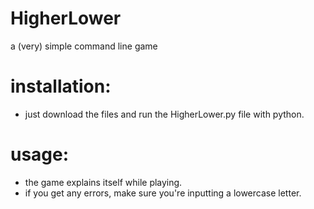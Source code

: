 # HigherLower
a (very) simple command line game

# installation:
- just download the files and run the HigherLower.py file with python.

# usage:
- the game explains itself while playing.
- if you get any errors, make sure you're inputting a lowercase letter.
